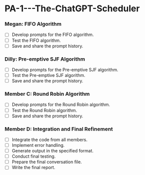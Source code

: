 # PA-1---The-ChatGPT-Scheduler

### Megan: FIFO Algorithm
- [ ] Develop prompts for the FIFO algorithm.
- [ ] Test the FIFO algorithm.
- [ ] Save and share the prompt history.

### Dilly: Pre-emptive SJF Algorithm
- [ ] Develop prompts for the Pre-emptive SJF algorithm.
- [ ] Test the Pre-emptive SJF algorithm.
- [ ] Save and share the prompt history.

### Member C: Round Robin Algorithm
- [ ] Develop prompts for the Round Robin algorithm.
- [ ] Test the Round Robin algorithm.
- [ ] Save and share the prompt history.

### Member D: Integration and Final Refinement
- [ ] Integrate the code from all members.
- [ ] Implement error handling.
- [ ] Generate output in the specified format.
- [ ] Conduct final testing.
- [ ] Prepare the final conversation file.
- [ ] Write the final report.

